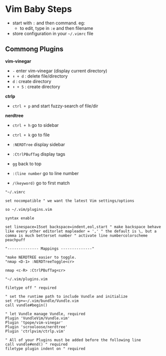 # Vim Baby Steps
- start with `:` and then command. eg:
  - to edit, type in `:e` and then filename
- store configuration in your `~/.vimrc` file

## Commong Plugins
**vim-vinegar** 
- `-` enter vim-vinegar (display current directory)
- `⬆ + d` : delete file/directory
- `d` : create directory
- `⬆ + 5` : create directory

**ctrlp**
- `ctrl + p` and start fuzzy-search of file/dir

**nerdtree**
- `ctrl + h` go to sidebar
- `ctrl + k` go to file
- `:NERDTree` display sidebar
- `:CtrlPBufTag` display tags


- `gg` back to top
- `:(line number` go to line number
- `/(keyword)` go to first match



```
"~/.vimrc

set nocompatible " we want the latest Vim settings/options

so ~/.vim/plugins.vim

syntax enable

set linespace=15set backspace=indent,eol,start " make backspace behave like every other editorlet mapleader = ',' " the default is \, but a comma is much betterset number " activate line numbercolorscheme peachpuff

"-------------- Mappings --------------"

"make NERDTREE easier to toggle.
"nmap <D-1> :NERDTreeToggle<cr>

nmap <c-R> :CtrlPBufTag<cr>
```

```
"~/.vim/plugins.vim

filetype off " required

" set the runtime path to include Vundle and initialize
set rtp+=~/.vim/bundle/Vundle.vim
call vundle#begin()

" let Vundle manage Vundle, required
Plugin 'VundleVim/Vundle.vim'
Plugin 'tpope/vim-vinegar'
Plugin 'scrooloose/nerdtree'
Plugin 'ctrlpvim/ctrlp.vim'

" All of your Plugins must be added before the following line
call vundle#end() " required
filetype plugin indent on " required

```